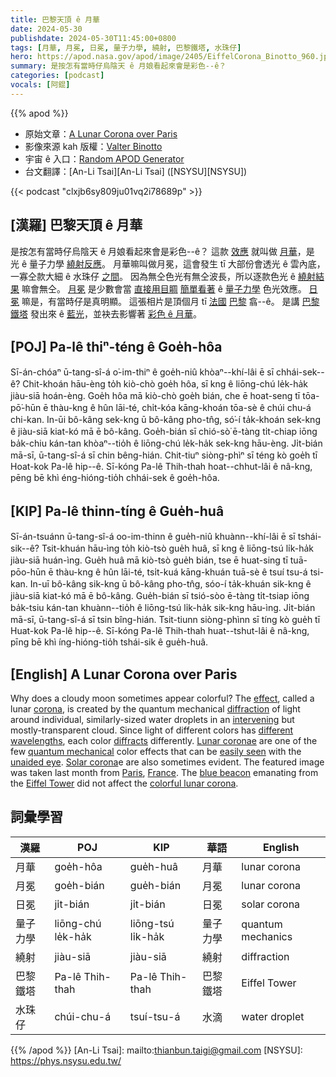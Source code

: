 ```yaml
---
title: 巴黎天頂 ê 月華
date: 2024-05-30
publishdate: 2024-05-30T11:45:00+0800
tags: [月華, 月冕, 日冕, 量子力學, 繞射, 巴黎鐵塔, 水珠仔]
hero: https://apod.nasa.gov/apod/image/2405/EiffelCorona_Binotto_960.jpg
summary: 是按怎有當時仔烏陰天 ê 月娘看起來會是彩色--ê？
categories: [podcast]
vocals: [阿錕]
---
```


{{% apod %}}

- 原始文章：[A Lunar Corona over Paris](https://apod.nasa.gov/apod/ap240530.html)
- 影像來源 kah 版權：[Valter Binotto](mailto:info@valterbinotto.it)
- 宇宙 ê 入口：[Random APOD Generator](https://apod.nasa.gov/apod/random_apod.html)
- 台文翻譯：[An-Li Tsai][An-Li Tsai] ([NSYSU][NSYSU])

{{< podcast "clxjb6sy809ju01vq2i78689p" >}}

## [漢羅] 巴黎天頂 ê 月華
是按怎有當時仔烏陰天 ê 月娘看起來會是彩色--ê？
這款 [效應][effect] 就叫做 [月華][corona]，是 光 ê 量子力學 [繞射反應][diffraction]。
月華嘛叫做月冕，這會發生 tī 大部份會透光 ê 雲內底，一寡仝款大細 ê 水珠仔 [之間][intervening]。
因為無仝色光有無仝波長，所以逐款色光 ê [繞射結果][diffracts] 嘛會無仝。
[月冕][Lunar coronae] 是少數會當 [直接用目睭][unaided eye] [簡單看著][easily seen] ê [量子力學][quantum mechanical] 色光效應。
[日冕][Solar corona] 嘛是，有當時仔是真明顯。
這張相片是頂個月 tī [法國][France] [巴黎][Paris] 翕--ê。
是講 [巴黎鐵塔][Eiffel Tower] 發出來 ê [藍光][blue beacon]，並袂去影響著 [彩色 ê 月華][colorful lunar corona]。

## [POJ] Pa-lê thiⁿ-téng ê Goe̍h-hôa
Sī-án-chóaⁿ ū-tang-sî-á o͘-im-thiⁿ ê goe̍h-niû khòaⁿ--khí-lâi ē sī chhái-sek--ê?
Chit-khoán hāu-èng to̍h kiò-chò goe̍h hôa, sī kng ê liōng-chú le̍k-ha̍k jiàu-siā hoán-èng.
Goe̍h hôa mā kiò-chò goe̍h bián, che ē hoat-seng tī tōa-pō͘-hūn ē thàu-kng ê hûn lāi-té, chi̍t-kóa kāng-khoán tōa-sè ê chúi chu-á chi-kan.
In-ūi bô-kâng sek-kng ū bô-kâng pho-tn̂g, só͘-í ta̍k-khoán sek-kng ê jiàu-siā kiat-kó mā ē bô-kâng.
Goe̍h-bián sī chió-sò͘ ē-tàng ti̍t-chiap iōng ba̍k-chiu kán-tan khòaⁿ--tio̍h ê liōng-chú le̍k-ha̍k sek-kng hāu-èng.
Ji̍t-bián mā-sī, ū-tang-sî-á sī chin bêng-hián.
Chit-tiuⁿ siòng-phìⁿ sī téng kò goe̍h tī Hoat-kok Pa-lê hip--ê.
Sī-kóng Pa-lê Thih-thah hoat--chhut-lâi ê nâ-kng, pēng bē khì éng-hióng-tio̍h chhái-sek ê goe̍h-hôa.

## [KIP] Pa-lê thinn-tíng ê Gue̍h-huâ
Sī-án-tsuánn ū-tang-sî-á oo-im-thinn ê gue̍h-niû khuànn--khí-lâi ē sī tshái-sik--ê?
Tsit-khuán hāu-ìng to̍h kiò-tsò gue̍h huâ, sī kng ê liōng-tsú li̍k-ha̍k jiàu-siā huán-ìng.
Gue̍h huâ mā kiò-tsò gue̍h bián, tse ē huat-sing tī tuā-pōo-hūn ē thàu-kng ê hûn lāi-té, tsi̍t-kuá kāng-khuán tuā-sè ê tsuí tsu-á tsi-kan.
In-uī bô-kâng sik-kng ū bô-kâng pho-tn̂g, sóo-í ta̍k-khuán sik-kng ê jiàu-siā kiat-kó mā ē bô-kâng.
Gue̍h-bián sī tsió-sòo ē-tàng ti̍t-tsiap iōng ba̍k-tsiu kán-tan khuànn--tio̍h ê liōng-tsú li̍k-ha̍k sik-kng hāu-ìng.
Ji̍t-bián mā-sī, ū-tang-sî-á sī tsin bîng-hián.
Tsit-tiunn siòng-phìnn sī tíng kò gue̍h tī Huat-kok Pa-lê hip--ê.
Sī-kóng Pa-lê Thih-thah huat--tshut-lâi ê nâ-kng, pīng bē khì íng-hióng-tio̍h tshái-sik ê gue̍h-huâ.

## [English] A Lunar Corona over Paris
Why does a cloudy moon sometimes appear colorful?
The [effect][effect], called a lunar [corona][corona], is created by the quantum mechanical [diffraction][diffraction] of light around individual, similarly-sized water droplets in an [intervening][intervening] but mostly-transparent cloud.
Since light of different colors has [different wavelengths][different wavelengths], each color [diffracts][diffracts] differently.
[Lunar coronae][Lunar coronae] are one of the few [quantum mechanical][quantum mechanical] color effects that can be [easily seen][easily seen] with the [unaided eye][unaided eye].
[Solar corona][Solar corona]e are also sometimes evident.
The featured image was taken last month from [Paris][Paris], [France][France].
The [blue beacon][blue beacon] emanating from the [Eiffel Tower][Eiffel Tower] did not affect the [colorful lunar corona][colorful lunar corona].

## 詞彙學習

|漢羅|POJ|KIP|華語|English|
|-|-|-|-|-|
|月華|goe̍h-hôa|gue̍h-huâ|月華|lunar corona|
|月冕|goe̍h-bián|gue̍h-bián|月冕|lunar corona|
|日冕|ji̍t-bián|ji̍t-bián|日冕|solar corona|
|量子力學|liōng-chú le̍k-ha̍k|liōng-tsú li̍k-ha̍k|量子力學|quantum mechanics|
|繞射|jiàu-siā|jiàu-siā|繞射|diffraction|
|巴黎鐵塔|Pa-lê Thih-thah|Pa-lê Thih-thah|巴黎鐵塔|Eiffel Tower|
|水珠仔|chúi-chu-á|tsuí-tsu-á|水滴|water droplet|

{{% /apod %}}
[An-Li Tsai]: mailto:thianbun.taigi@gmail.com
[NSYSU]: https://phys.nsysu.edu.tw/

[copyright]: https://apod.nasa.gov/apod/fap/lib/about_apod.html#srapply
[License3]: https://creativecommons.org/licenses/by/3.0/
[License2]:https://creativecommons.org/licenses/by-nc-nd/2.0/

[effect]:https://www.atoptics.co.uk/droplets/corform.htm
[corona]:https://www.atoptics.co.uk/droplets/corona.htm
[diffraction]:https://en.wikipedia.org/wiki/Diffraction
[intervening]:https://www.youtube.com/watch?v=fgiOjqTiwn8
[different wavelengths]:https://science.nasa.gov/ems/01_intro
[diffracts]:https://www.exploratorium.edu/snacks/diffraction
[Lunar coronae]:https://en.wikipedia.org/wiki/Corona_(optical_phenomenon)
[quantum mechanical]:https://asterisk.apod.com/viewtopic.php?f=39&t=21334
[easily seen]:http://physics.stackexchange.com/questions/65397/quantum-mechanics-and-everyday-nature
[unaided eye]:https://images.freeimages.com/images/large-previews/755/dog-looking-at-the-camera-1411251.jpg
[Solar corona]:https://apod.nasa.gov/apod/ap160111.html
[Paris]:https://youtu.be/72kRM86V-dw
[France]:https://en.wikipedia.org/wiki/France
[blue beacon]:https://www.toureiffel.paris/en/news/history-and-culture/beacon-covering-whole-paris-region
[Eiffel Tower]:https://en.wikipedia.org/wiki/Eiffel_Tower
[colorful lunar corona]:https://apod.nasa.gov/apod/ap190916.html
